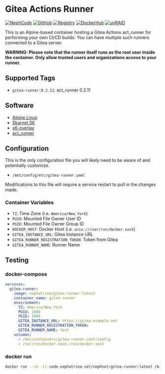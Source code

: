 <!--
SPDX-FileCopyrightText: 2023-2025 Daniel Wolf <nephatrine@gmail.com>
SPDX-License-Identifier: ISC
-->

# Gitea Actions Runner

[![NephCode](https://img.shields.io/static/v1?label=Git&message=NephCode&color=teal)](https://code.nephatrine.net/NephNET/docker-gitea-act)
[![GitHub](https://img.shields.io/static/v1?label=Git&message=GitHub&color=teal)](https://github.com/nephatrine/docker-gitea-act)
[![Registry](https://img.shields.io/static/v1?label=OCI&message=NephCode&color=blue)](https://code.nephatrine.net/NephNET/-/packages/container/gitea-runner/latest)
[![DockerHub](https://img.shields.io/static/v1?label=OCI&message=DockerHub&color=blue)](https://hub.docker.com/repository/docker/nephatrine/gitea-runner/general)
[![unRAID](https://img.shields.io/static/v1?label=unRAID&message=template&color=orange)](https://code.nephatrine.net/NephNET/unraid-containers)

This is an Alpine-based container hosting a Gitea Actions act_runner for
performing your own CI/CD builds. You can have multiple such runners connected
to a Gitea server.

**WARNING: Please note that the runner itself runs as the root user inside the
container. Only allow trusted users and organizations access to your runner.**

## Supported Tags

- `gitea-runner:0.2.11`: act_runner 0.2.11

## Software

- [Alpine Linux](https://alpinelinux.org/)
- [Skarnet S6](https://skarnet.org/software/s6/)
- [s6-overlay](https://github.com/just-containers/s6-overlay)
- [act_runner](https://gitea.com/gitea/act_runner)

## Configuration

This is the only configuration file you will likely need to be aware of and
potentially customize.

- `/mnt/config/etc/gitea-runner.yaml`

Modifications to this file will require a service restart to pull in the changes
made.

### Container Variables

- `TZ`: Time Zone (i.e. `America/New_York`)
- `PUID`: Mounted File Owner User ID
- `PGID`: Mounted File Owner Group ID
- `DOCKER_HOST`: Docker Host (i.e. `unix:///var/run/docker.sock`)
- `GITEA_INSTANCE_URL`: Gitea Instance URL
- `GITEA_RUNNER_REGISTRATION_TOKEN`: Token from Gitea
- `GITEA_RUNNER_NAME`: Runner Name

## Testing

### docker-compose

```yaml
services:
  gitea-runner:
    image: nephatrine/gitea-runner:latest
    container_name: gitea-runner
    environment:
      TZ: America/New_York
      PUID: 1000
      PGID: 1000
      GITEA_INSTANCE_URL: https://gitea.example.net
      GITEA_RUNNER_REGISTRATION_TOKEN:
      GITEA_RUNNER_NAME: test
    volumes:
      - /mnt/containers/gitea-runner:/mnt/config
      - /var/run/docker.sock:/run/docker.sock
```

### docker run

```bash
docker run --rm -ti code.nephatrine.net/nephnet/gitea-runner:latest /bin/bash
```
